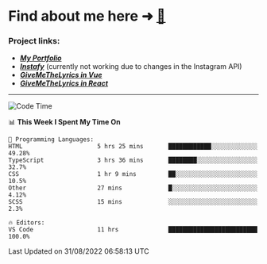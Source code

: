 # Find about me here ➜ [🧑](https://pauabella.dev)

### Project links:
- ***[My Portfolio](https://pauabella.dev)***
- ***[Instafy](https://instafy.me)*** (currently not working due to changes in the Instagram API)
- ***[GiveMeTheLyrics in Vue](https://lyrics.pauabella.dev)***
- ***[GiveMeTheLyrics in React](https://pauabella.dev/GiveMeTheLyrics)***

---
<!--START_SECTION:waka-->
![Code Time](http://img.shields.io/badge/Code%20Time-1%2C389%20hrs%2036%20mins-blue)

📊 **This Week I Spent My Time On** 

```text
💬 Programming Languages: 
HTML                     5 hrs 25 mins       ████████████░░░░░░░░░░░░░   49.28% 
TypeScript               3 hrs 36 mins       ████████░░░░░░░░░░░░░░░░░   32.7% 
CSS                      1 hr 9 mins         ██░░░░░░░░░░░░░░░░░░░░░░░   10.5% 
Other                    27 mins             █░░░░░░░░░░░░░░░░░░░░░░░░   4.12% 
SCSS                     15 mins             ░░░░░░░░░░░░░░░░░░░░░░░░░   2.3%

🔥 Editors: 
VS Code                  11 hrs              █████████████████████████   100.0%

```


 Last Updated on 31/08/2022 06:58:13 UTC
<!--END_SECTION:waka-->
